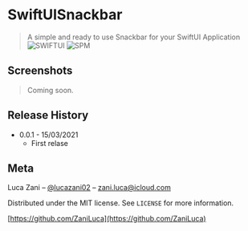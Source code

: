 # SwiftUISnackbar
> A simple and ready to use Snackbar for your SwiftUI Application
![SWIFTUI](swiftui-badge)
![SPM](spm-badge)

## Screenshots
> Coming soon.

## Release History

* 0.0.1 - 15/03/2021
    * First relase

## Meta

Luca Zani – [@lucazani02](https://twitter.com/lucazani02) – zani.luca@icloud.com

Distributed under the MIT license. See ``LICENSE`` for more information.

[https://github.com/ZaniLuca](https://github.com/ZaniLuca)

[swiftui-badge]: https://img.shields.io/badge/Framework-SwiftUI-blue
[spm-badge]: https://img.shields.io/badge/spm-compatible-brightgreen.svg?style=flat
